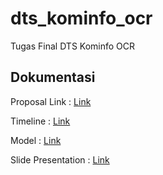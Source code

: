 # dts_kominfo_ocr

Tugas Final DTS Kominfo OCR

## Dokumentasi

Proposal Link : [Link](https://docs.google.com/document/d/1pS6S1oW1T6ucDDLfzpLqUc7Ma61ka899/edit?rtpof=true&sd=true)

Timeline : [Link](https://docs.google.com/spreadsheets/d/115XEFa8j-a4KPoIJvOWRq8GeKIJ0veGUOocwiU8iKLY/edit#gid=0)

Model : [Link](https://drive.google.com/file/d/1F2PyO7Hrxqb2GIACkPxIkf3-j1cbiZpW/view?usp=sharing)

Slide Presentation : [Link](https://docs.google.com/presentation/d/1lLijg5irNTY-Za1g1qioOmgvmVOGZdGI/edit#slide=id.p1)
